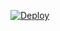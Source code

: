 [![Deploy](https://www.herokucdn.com/deploy/button.png)](https://dashboard.heroku.com/new?template=https://github.com/imjanindu/humm)
